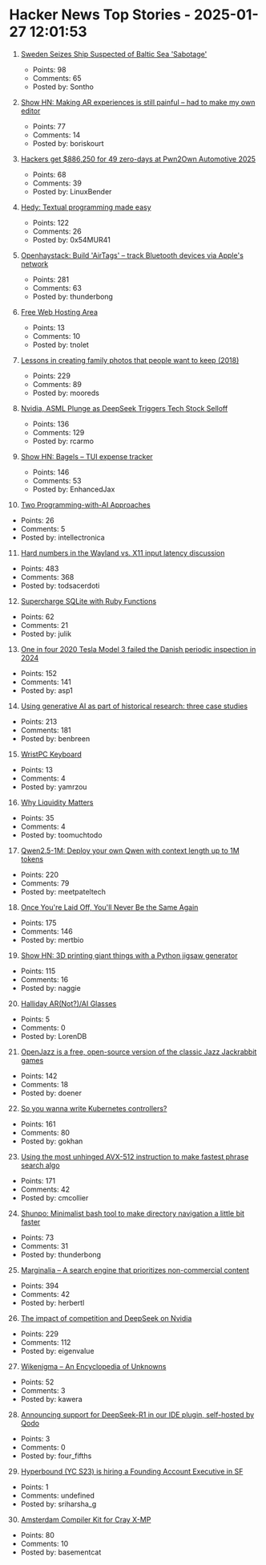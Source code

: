 # Hacker News Top Stories - 2025-01-27 12:01:53

1. [Sweden Seizes Ship Suspected of Baltic Sea 'Sabotage'](https://www.barrons.com/news/sweden-says-has-seized-ship-suspected-of-baltic-sea-sabotage-13ff82f2)
   - Points: 98
   - Comments: 65
   - Posted by: Sontho

2. [Show HN: Making AR experiences is still painful – had to make my own editor](https://ordinary.space/)
   - Points: 77
   - Comments: 14
   - Posted by: boriskourt

3. [Hackers get $886,250 for 49 zero-days at Pwn2Own Automotive 2025](https://www.bleepingcomputer.com/news/security/hackers-get-886-250-for-49-zero-days-at-pwn2own-automotive-2025/)
   - Points: 68
   - Comments: 39
   - Posted by: LinuxBender

4. [Hedy: Textual programming made easy](https://www.hedy.org/)
   - Points: 122
   - Comments: 26
   - Posted by: 0x54MUR41

5. [Openhaystack: Build 'AirTags' – track Bluetooth devices via Apple's network](https://github.com/seemoo-lab/openhaystack)
   - Points: 281
   - Comments: 63
   - Posted by: thunderbong

6. [Free Web Hosting Area](https://www.freewebhostingarea.com/)
   - Points: 13
   - Comments: 10
   - Posted by: tnolet

7. [Lessons in creating family photos that people want to keep (2018)](https://estherschindler.medium.com/the-old-family-photos-project-lessons-in-creating-family-photos-that-people-want-to-keep-ea3909129943)
   - Points: 229
   - Comments: 89
   - Posted by: mooreds

8. [Nvidia, ASML Plunge as DeepSeek Triggers Tech Stock Selloff](https://finance.yahoo.com/news/asml-sinks-china-ai-startup-081823609.html)
   - Points: 136
   - Comments: 129
   - Posted by: rcarmo

9. [Show HN: Bagels – TUI expense tracker](https://github.com/EnhancedJax/Bagels)
   - Points: 146
   - Comments: 53
   - Posted by: EnhancedJax

10. [Two Programming-with-AI Approaches](https://everything.intellectronica.net/p/two-programming-with-ai-approaches)
   - Points: 26
   - Comments: 5
   - Posted by: intellectronica

11. [Hard numbers in the Wayland vs. X11 input latency discussion](https://mort.coffee/home/wayland-input-latency/)
   - Points: 483
   - Comments: 368
   - Posted by: todsacerdoti

12. [Supercharge SQLite with Ruby Functions](https://blog.julik.nl/2025/01/supercharge-sqlite-with-ruby-functions)
   - Points: 62
   - Comments: 21
   - Posted by: julik

13. [One in four 2020 Tesla Model 3 failed the Danish periodic inspection in 2024](https://fdm.dk/nyheder/bilist/2025-01-populaer-tesla-model-dumper-med-et-brag-til-syn)
   - Points: 152
   - Comments: 141
   - Posted by: asp1

14. [Using generative AI as part of historical research: three case studies](https://resobscura.substack.com/p/the-leading-ai-models-are-now-very)
   - Points: 213
   - Comments: 181
   - Posted by: benbreen

15. [WristPC Keyboard](https://www.l3sys.com/wristpc/wristpc.html)
   - Points: 13
   - Comments: 4
   - Posted by: yamrzou

16. [Why Liquidity Matters](https://www.hiive.com/market-reports/why-liquidity-matters-motivating-tech-talent)
   - Points: 35
   - Comments: 4
   - Posted by: toomuchtodo

17. [Qwen2.5-1M: Deploy your own Qwen with context length up to 1M tokens](https://qwenlm.github.io/blog/qwen2.5-1m/)
   - Points: 220
   - Comments: 79
   - Posted by: meetpateltech

18. [Once You're Laid Off, You'll Never Be the Same Again](https://mertbulan.com/2025/01/26/once-you-are-laid-off-you-will-never-be-the-same-again/)
   - Points: 175
   - Comments: 146
   - Posted by: mertbio

19. [Show HN: 3D printing giant things with a Python jigsaw generator](https://calbryant.uk/blog/3d-printing-giant-things-with-jigsaw-generator/)
   - Points: 115
   - Comments: 16
   - Posted by: naggie

20. [Halliday AR(Not?)/AI Glasses](https://kguttag.com/2025/01/25/halliday-arnot-ai-glasses/)
   - Points: 5
   - Comments: 0
   - Posted by: LorenDB

21. [OpenJazz is a free, open-source version of the classic Jazz Jackrabbit games](https://alister.eu/jazz/oj/about.php)
   - Points: 142
   - Comments: 18
   - Posted by: doener

22. [So you wanna write Kubernetes controllers?](https://ahmet.im/blog/controller-pitfalls/)
   - Points: 161
   - Comments: 80
   - Posted by: gokhan

23. [Using the most unhinged AVX-512 instruction to make fastest phrase search algo](https://gab-menezes.github.io/2025/01/13/using-the-most-unhinged-avx-512-instruction-to-make-the-fastest-phrase-search-algo.html)
   - Points: 171
   - Comments: 42
   - Posted by: cmcollier

24. [Shunpo: Minimalist bash tool to make directory navigation a little bit faster](https://github.com/egurapha/Shunpo)
   - Points: 73
   - Comments: 31
   - Posted by: thunderbong

25. [Marginalia – A search engine that prioritizes non-commercial content](https://marginalia-search.com/)
   - Points: 394
   - Comments: 42
   - Posted by: herbertl

26. [The impact of competition and DeepSeek on Nvidia](https://youtubetranscriptoptimizer.com/blog/05_the_short_case_for_nvda)
   - Points: 229
   - Comments: 112
   - Posted by: eigenvalue

27. [Wikenigma – An Encyclopedia of Unknowns](https://wikenigma.org.uk/)
   - Points: 52
   - Comments: 3
   - Posted by: kawera

28. [Announcing support for DeepSeek-R1 in our IDE plugin, self-hosted by Qodo](https://www.qodo.ai/blog/qodo-gen-adds-self-hosted-support-for-deepseek-r1/)
   - Points: 3
   - Comments: 0
   - Posted by: four_fifths

29. [Hyperbound (YC S23) is hiring a Founding Account Executive in SF](https://www.ycombinator.com/companies/hyperbound/jobs/c3NkW7d-founding-full-cycle-account-executive-in-sf)
   - Points: 1
   - Comments: undefined
   - Posted by: sriharsha_g

30. [Amsterdam Compiler Kit for Cray X-MP](https://github.com/kej715/ack)
   - Points: 80
   - Comments: 10
   - Posted by: basementcat

